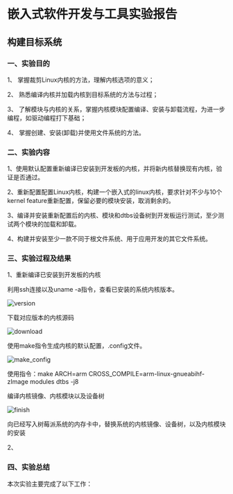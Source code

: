 # 嵌入式软件开发与工具实验报告
## 构建目标系统
### 一、实验目的
1、	掌握裁剪Linux内核的方法，理解内核选项的意义；

2、	熟悉编译内核并加载内核到目标系统的方法与过程；

3、	了解模块与内核的关系，掌握内核模块配置编译、安装与卸载流程，为进一步编程，如驱动编程打下基础；

4、	掌握创建、安装(卸载)并使用文件系统的方法。


### 二、实验内容
1、使用默认配置重新编译已安装到开发板的内核，并将新内核替换现有内核，验证是否通过。

2、重新配置配置Linux内核，构建一个嵌入式的linux内核，要求针对不少与10个kernel feature重新配置，保留必要的模块安装，取消剩余的。

3、编译并安装重新配置后的内核、模块和dtbs设备树到开发板运行测试，至少测试两个模块的加载和卸载。

4、构建并安装至少一款不同于根文件系统、用于应用开发的其它文件系统。

### 三、实验过程及结果
1、重新编译已安装到开发板的内核

利用ssh连接以及uname -a指令，查看已安装的系统内核版本。

![version](https://github.com/SpursLipu/Embedded-software-development-technology-and-tools-/blob/master/coursework5/images/version.png)

下载对应版本的内核源码

![download](https://github.com/SpursLipu/Embedded-software-development-technology-and-tools-/blob/master/coursework5/images/download.png)

使用make指令生成内核的默认配置，.config文件。

![make_config](https://github.com/SpursLipu/Embedded-software-development-technology-and-tools-/blob/master/coursework5/images/make_config.png)

使用指令：make ARCH=arm CROSS_COMPILE=arm-linux-gnueabihf- zImage modules dtbs -j8

编译内核镜像、内核模块以及设备树

![finish](https://github.com/SpursLipu/Embedded-software-development-technology-and-tools-/blob/master/coursework5/images/finish.png)

向已经写入树莓派系统的内存卡中，替换系统的内核镜像、设备树，以及内核模块的安装


2、

### 四、实验总结

本次实验主要完成了以下工作：




